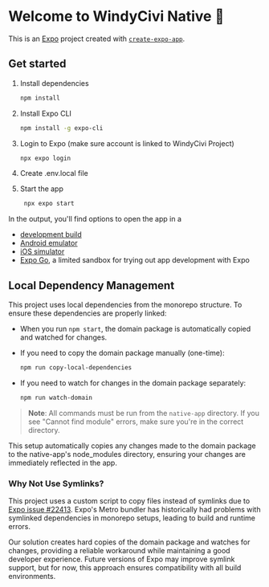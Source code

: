 # Welcome to WindyCivi Native 👋

This is an [Expo](https://expo.dev) project created with [`create-expo-app`](https://www.npmjs.com/package/create-expo-app).

## Get started

1. Install dependencies

   ```bash
   npm install
   ```

2. Install Expo CLI

   ```bash
   npm install -g expo-cli
   ```

3. Login to Expo (make sure account is linked to WindyCivi Project)

   ```bash
   npx expo login
   ```

4. Create .env.local file

5. Start the app

   ```bash
    npx expo start
   ```

In the output, you'll find options to open the app in a

- [development build](https://docs.expo.dev/develop/development-builds/introduction/)
- [Android emulator](https://docs.expo.dev/workflow/android-studio-emulator/)
- [iOS simulator](https://docs.expo.dev/workflow/ios-simulator/)
- [Expo Go](https://expo.dev/go), a limited sandbox for trying out app development with Expo

## Local Dependency Management

This project uses local dependencies from the monorepo structure. To ensure these dependencies are properly linked:

- When you run `npm start`, the domain package is automatically copied and watched for changes.

- If you need to copy the domain package manually (one-time):

  ```bash
  npm run copy-local-dependencies
  ```

- If you need to watch for changes in the domain package separately:

  ```bash
  npm run watch-domain
  ```

> **Note**: All commands must be run from the `native-app` directory. If you see "Cannot find module" errors, make sure you're in the correct directory.

This setup automatically copies any changes made to the domain package to the native-app's node_modules directory, ensuring your changes are immediately reflected in the app.

### Why Not Use Symlinks?

This project uses a custom script to copy files instead of symlinks due to [Expo issue #22413](https://github.com/expo/expo/issues/22413). Expo's Metro bundler has historically had problems with symlinked dependencies in monorepo setups, leading to build and runtime errors.

Our solution creates hard copies of the domain package and watches for changes, providing a reliable workaround while maintaining a good developer experience. Future versions of Expo may improve symlink support, but for now, this approach ensures compatibility with all build environments.
